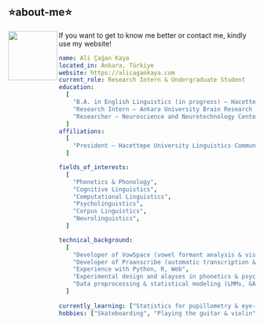 ## ⭐️about-me⭐️

<p align="right">
  <img src="https://alicagankaya.com/wp-content/uploads/2025/08/cropped-icon-logo.png" width="100" height="100" align="left">
</p>

If you want to get to know me better or contact me, kindly use my website!

```yaml
name: Ali Çağan Kaya
located_in: Ankara, Türkiye
website: https://alicagankaya.com
current_role: Research Intern & Undergraduate Student
education:
  [
    "B.A. in English Linguistics (in progress) – Hacettepe University",
    "Research Intern – Ankara University Brain Research Center (AU-BRC)",
    "Researcher – Neuroscience and Neurotechnology Center of Excellence (NÖROM)",
  ]
affiliations: 
  [
    "President – Hacettepe University Linguistics Community (2025–2026)",
  ]

fields_of_interests:
  [
    "Phonetics & Phonology",
    "Cognitive Linguistics",
    "Computational Linguistics",
    "Psycholinguistics",
    "Corpus Linguistics",
    "Neurolinguistics",
  ]

technical_background:
  [
    "Developer of VowSpace (vowel formant analysis & visualization tool)",
    "Developer of Praanscribe (automatic transcription & TextGrid generation tool)",
    "Experience with Python, R, Web",
    "Experimental design and alayses in phonetics & psycholinguistics",
    "Data preprocessing & statistical modeling (LMMs, GAMMs, accuracy/RT analysis)",
  ]
  
currently_learning: ["Statistics for pupillometry & eye-tracking"]
hobbies: ["Skateboarding", "Playing the guitar & violin", "Cats", "Photography", "Art & digital design"]
```
